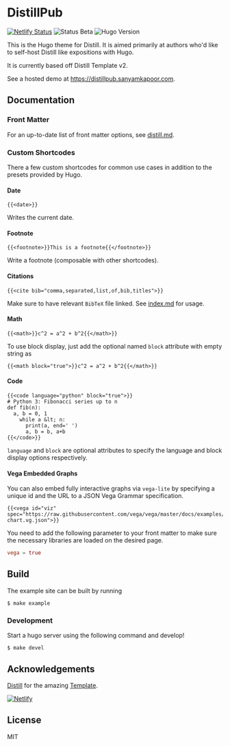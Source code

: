 # DistillPub

[![Netlify Status](https://api.netlify.com/api/v1/badges/73affdaf-5f7a-4f87-be36-b8222becb793/deploy-status)](https://distillpub.sanyamkapoor.com)
![Status Beta](https://img.shields.io/badge/status-beta-yellow.svg)
![Hugo Version](https://img.shields.io/badge/Hugo%20Version-0.58%2B-informational.svg)



This is the Hugo theme for Distill. It is aimed primarily at
authors who'd like to self-host Distill like expositions
with Hugo. 

It is currently based off Distill Template v2.

See a hosted demo at https://distillpub.sanyamkapoor.com.

## Documentation

### Front Matter

For an up-to-date list of front matter options, see [distill.md](./archetypes/distill.md).

### Custom Shortcodes

There a few custom shortcodes for common use cases in addition to the presets
provided by Hugo.

#### Date

```
{{<date>}}
```

Writes the current date.

#### Footnote

```
{{<footnote>}}This is a footnote{{</footnote>}}
```

Write a footnote (composable with other shortcodes).

#### Citations

```
{{<cite bib="comma,separated,list,of,bib,titles">}}
```

Make sure to have relevant `BibTeX` file linked. See [index.md](./exampleSite/content/example/index.md)
for usage.

#### Math

```
{{<math>}}c^2 = a^2 + b^2{{</math>}}
```

To use block display, just add the optional named `block` attribute with empty string as

```
{{<math block="true">}}c^2 = a^2 + b^2{{</math>}}
```

#### Code

```
{{<code language="python" block="true">}}
# Python 3: Fibonacci series up to n
def fib(n):
  a, b = 0, 1
    while a &lt; n:
      print(a, end=' ')
      a, b = b, a+b
{{</code>}}
```

`language` and `block` are optional attributes to specify the language and
block display options respectively.

#### Vega Embedded Graphs

You can also embed fully interactive graphs via `vega-lite` by specifying a unique
id and the URL to a JSON Vega Grammar specification.

```
{{<vega id="viz" spec="https://raw.githubusercontent.com/vega/vega/master/docs/examples/bar-chart.vg.json">}}
```

You need to add the following parameter to your front matter to make sure the necessary
libraries are loaded on the desired page.
```toml
vega = true
```

## Build

The example site can be built by running

```
$ make example
```

### Development

Start a hugo server using the following command and develop!

```
$ make devel
```

## Acknowledgements

[Distill](https://distill.pub/) for the amazing [Template](https://github.com/distillpub/template).

[![Netlify](https://www.netlify.com/img/global/badges/netlify-color-bg.svg)](https://www.netlify.com/)

## License

MIT